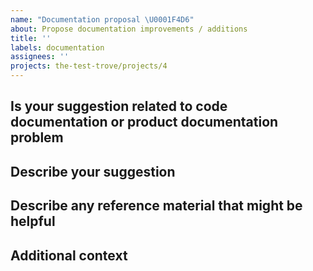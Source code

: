 ```yaml
---
name: "Documentation proposal \U0001F4D6"
about: Propose documentation improvements / additions
title: ''
labels: documentation
assignees: ''
projects: the-test-trove/projects/4
---
```


<!--For any improvements or additions to existing documentation please be as precise and concise as possible:-->

## Is your suggestion related to code documentation or product documentation problem

<!--
* Code / Product: [e.g. Code, Product]
* File / Document Name: [e.g. README.md, package.json]
-->

## Describe your suggestion

<!-- A clear and concise description of what changes you are proposing. In the case of multiple documents, please create separate issues.  -->

## Describe any reference material that might be helpful

<!--
1. Name and description of reference material.
2. Name and description of reference material.
-->

## Additional context

<!-- Add any other context or screenshots about the proposal here. -->
